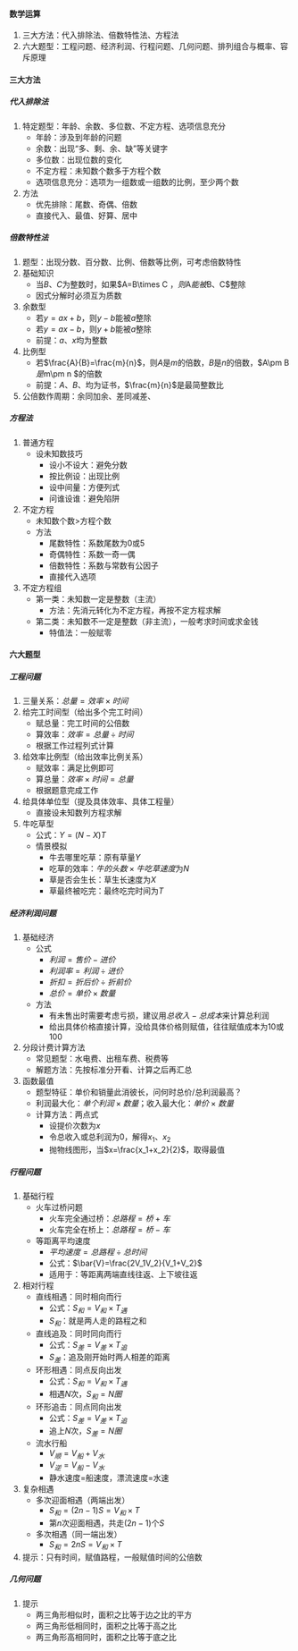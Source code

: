 #### 数学运算

1. 三大方法：代入排除法、倍数特性法、方程法
2. 六大题型：工程问题、经济利润、行程问题、几何问题、排列组合与概率、容斥原理

#### 三大方法

##### 代入排除法

1. 特定题型：年龄、余数、多位数、不定方程、选项信息充分
   - 年龄：涉及到年龄的问题
   - 余数：出现“多、剩、余、缺”等关键字
   - 多位数：出现位数的变化
   - 不定方程：未知数个数多于方程个数
   - 选项信息充分：选项为一组数或一组数的比例，至少两个数
2. 方法
   - 优先排除：尾数、奇偶、倍数
   - 直接代入、最值、好算、居中

##### 倍数特性法

1. 题型：出现分数、百分数、比例、倍数等比例，可考虑倍数特性
2. 基础知识
   - 当$B$、$C$为整数时，如果$A=B\times C $，则$A$能被$B$、$C$整除
   - 因式分解时必须互为质数
3. 余数型
   - 若$y=ax+b$，则$y-b$能被$a$整除
   - 若$y=ax-b$，则$y+b$能被$a$整除
   - 前提：$a$、$x$均为整数
4. 比例型
   - 若$\frac{A}{B}=\frac{m}{n}$，则$A$是$m$的倍数，$B$是$n$的倍数，$A\pm B $是$m\pm n $的倍数
   - 前提：$A$、$B$、均为证书，$\frac{m}{n}$是最简整数比
5. 公倍数作周期：余同加余、差同减差、

##### 方程法

1. 普通方程
   - 设未知数技巧
     - 设小不设大：避免分数
     - 按比例设：出现比例 
     - 设中间量：方便列式
     - 问谁设谁：避免陷阱
2. 不定方程
   - 未知数个数$>$方程个数
   - 方法
     - 尾数特性：系数尾数为0或5
     - 奇偶特性：系数一奇一偶
     - 倍数特性：系数与常数有公因子
     - 直接代入选项
3. 不定方程组
   - 第一类：未知数一定是整数（主流）
     - 方法：先消元转化为不定方程，再按不定方程求解
   - 第二类：未知数不一定是整数（非主流），一般考求时间或求金钱
     - 特值法：一般赋零

#### 六大题型

##### 工程问题

1. 三量关系：$总量=效率\times 时间$
2. 给完工时间型（给出多个完工时间）
   - 赋总量：完工时间的公倍数
   - 算效率：$效率=总量\div 时间$
   - 根据工作过程列式计算
3. 给效率比例型（给出效率比例关系）
   - 赋效率：满足比例即可
   - 算总量：$效率\times 时间=总量$
   - 根据题意完成工作
4. 给具体单位型（提及具体效率、具体工程量）
   - 直接设未知数列方程求解
5. 牛吃草型 
   - 公式：$Y=(N-X)T$
   - 情景模拟
     - 牛去哪里吃草：原有草量$Y$
     - 吃草的效率：$牛的头数\times 牛吃草速度$为$N$
     - 草是否会生长：草生长速度为$X$
     - 草最终被吃完：最终吃完时间为$T$

##### 经济利润问题

1. 基础经济
   - 公式
     - $利润=售价-进价$
     - $利润率=利润\div 进价$
     - $折扣=折后价\div 折前价$
     - $总价=单价\times 数量$
   - 方法
     - 有未售出时需要考虑亏损，建议用$总收入-总成本$来计算总利润
     - 给出具体价格直接计算，没给具体价格则赋值，往往赋值成本为10或100
3. 分段计费计算方法
   - 常见题型：水电费、出租车费、税费等
   - 解题方法：先按标准分开看、计算之后再汇总
4. 函数最值
   - 题型特征：单价和销量此消彼长，问何时总价/总利润最高？
   - 利润最大化：$单个利润\times 数量$；收入最大化：$单价\times 数量$
   - 计算方法：两点式
     - 设提价次数为$x$
     - 令总收入或总利润为0，解得$x_1$、$x_2$
     - 抛物线图形，当$x=\frac{x_1+x_2}{2}$，取得最值

##### 行程问题

1. 基础行程
   - 火车过桥问题
     - 火车完全通过桥：$总路程=桥+车$
     - 火车完全在桥上：$总路程=桥-车$
   - 等距离平均速度
     - $平均速度=总路程\div 总时间$
     - 公式：$\bar{V}=\frac{2V_1V_2}{V_1+V_2}$
     - 适用于：等距离两端直线往返、上下坡往返
2. 相对行程
   - 直线相遇：同时相向而行
     - 公式：$S_和=V_和\times T_遇$
     - $S_和$：就是两人走的路程之和
   - 直线追及：同时同向而行
     - 公式：$S_差=V_差\times T_追$
     - $S_差$：追及刚开始时两人相差的距离
   - 环形相遇：同点反向出发
     - 公式：$S_和=V_和\times T_遇$
     - 相遇$N$次，$S_和=N圈$
   - 环形追击：同点同向出发
     - 公式：$S_差=V_差\times T_追$
     - 追上$N$次，$S_差=N圈$
   - 流水行船
     - $V_顺=V_船+V_水$
     - $V_逆=V_船-V_水$
     - 静水速度=船速度，漂流速度=水速
3. 复杂相遇
   - 多次迎面相遇（两端出发）
     - $S_和=(2n-1)S=V_和\times T$
     - 第$n$次迎面相遇，共走$(2n-1)$个$S$
   - 多次相遇（同一端出发）
     - $S_和=2nS=V_和\times T$
4. 提示：只有时间，赋值路程，一般赋值时间的公倍数

##### 几何问题

1. 提示
   - 两三角形相似时，面积之比等于边之比的平方
   - 两三角形低相同时，面积之比等于高之比
   - 两三角形高相同时，面积之比等于底之比